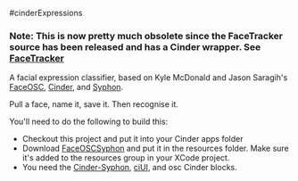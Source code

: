 #cinderExpressions

### Note: This is now pretty much obsolete since the FaceTracker source has been released and has a Cinder wrapper. See [FaceTracker](https://github.com/kylemcdonald/FaceTracker)

A facial expression classifier, based on Kyle McDonald and Jason Saragih's [FaceOSC](https://raw.github.com/kylemcdonald/ofxFaceTracker/master/readme.md), [Cinder](http://libcinder.org), and [Syphon](http://syphon.v002.info).

Pull a face, name it, save it. Then recognise it.

You'll need to do the following to build this:

- Checkout this project and put it into your Cinder apps folder
- Download [FaceOSCSyphon](https://github.com/kylemcdonald/ofxFaceTracker/downloads) and put it in the resources folder. Make sure it's added to the resources group in your XCode project.
- You need the [Cinder-Syphon](https://github.com/astellato/Cinder-Syphon), [ciUI](https://github.com/rezaali/ciUI), and osc Cinder blocks.

